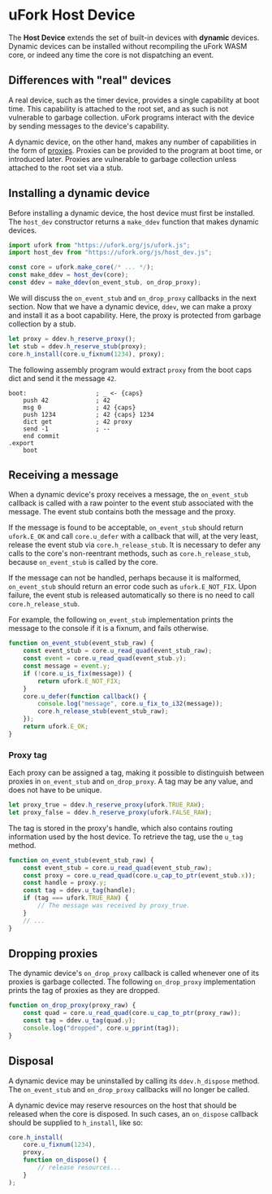 # uFork Host Device

The **Host Device** extends the set of built-in devices with **dynamic**
devices. Dynamic devices can be installed without recompiling the uFork WASM
core, or indeed any time the core is not dispatching an event.

## Differences with "real" devices

A real device, such as the timer device, provides a single capability at boot
time. This capability is attached to the root set, and as such is not vulnerable
to garbage collection. uFork programs interact with the device by sending
messages to the device's capability.

A dynamic device, on the other hand, makes any number of capabilities in the
form of [proxies](ocaps.md). Proxies can be provided to the program at boot
time, or introduced later. Proxies are vulnerable to garbage collection unless
attached to the root set via a stub.

## Installing a dynamic device

Before installing a dynamic device, the host device must first be installed.
The `host_dev` constructor returns a `make_ddev` function that makes dynamic
devices.

```javascript
import ufork from "https://ufork.org/js/ufork.js";
import host_dev from "https://ufork.org/js/host_dev.js";

const core = ufork.make_core(/* ... */);
const make_ddev = host_dev(core);
const ddev = make_ddev(on_event_stub, on_drop_proxy);
```

We will discuss the `on_event_stub` and `on_drop_proxy` callbacks in the next
section. Now that we have a dynamic device, `ddev`, we can make a proxy and
install it as a boot capability. Here, the proxy is protected from garbage
collection by a stub.

```javascript
let proxy = ddev.h_reserve_proxy();
let stub = ddev.h_reserve_stub(proxy);
core.h_install(core.u_fixnum(1234), proxy);
```

The following assembly program would extract `proxy` from the boot caps dict and
send it the message `42`.

```
boot:                   ; _ <- {caps}
    push 42             ; 42
    msg 0               ; 42 {caps}
    push 1234           ; 42 {caps} 1234
    dict get            ; 42 proxy
    send -1             ; --
    end commit
.export
    boot
```

## Receiving a message

When a dynamic device's proxy receives a message, the `on_event_stub` callback
is called with a raw pointer to the event stub associated with the message. The
event stub contains both the message and the proxy.

If the message is found to be acceptable, `on_event_stub` should return
`ufork.E_OK` and call `core.u_defer` with a callback that will, at the very
least, release the event stub via `core.h_release_stub`. It is necessary to
defer any calls to the core's non-reentrant methods, such as
`core.h_release_stub`, because `on_event_stub` is called by the core.

If the message can not be handled, perhaps because it is malformed,
`on_event_stub` should return an error code such as `ufork.E_NOT_FIX`. Upon
failure, the event stub is released automatically so there is no need to call
`core.h_release_stub`.

For example, the following `on_event_stub` implementation prints the message to
the console if it is a fixnum, and fails otherwise.

```javascript
function on_event_stub(event_stub_raw) {
    const event_stub = core.u_read_quad(event_stub_raw);
    const event = core.u_read_quad(event_stub.y);
    const message = event.y;
    if (!core.u_is_fix(message)) {
        return ufork.E_NOT_FIX;
    }
    core.u_defer(function callback() {
        console.log("message", core.u_fix_to_i32(message));
        core.h_release_stub(event_stub_raw);
    });
    return ufork.E_OK;
}
```

### Proxy tag

Each proxy can be assigned a tag, making it possible to distinguish between
proxies in `on_event_stub` and `on_drop_proxy`. A tag may be any value, and
does not have to be unique.

```javascript
let proxy_true = ddev.h_reserve_proxy(ufork.TRUE_RAW);
let proxy_false = ddev.h_reserve_proxy(ufork.FALSE_RAW);
```

The tag is stored in the proxy's handle, which also contains routing information
used by the host device. To retrieve the tag, use the `u_tag` method.

```javascript
function on_event_stub(event_stub_raw) {
    const event_stub = core.u_read_quad(event_stub_raw);
    const proxy = core.u_read_quad(core.u_cap_to_ptr(event_stub.x));
    const handle = proxy.y;
    const tag = ddev.u_tag(handle);
    if (tag === ufork.TRUE_RAW) {
        // The message was received by proxy_true.
    }
    // ...
}
```

## Dropping proxies

The dynamic device's `on_drop_proxy` callback is called whenever one of its
proxies is garbage collected. The following `on_drop_proxy` implementation
prints the tag of proxies as they are dropped.

```javascript
function on_drop_proxy(proxy_raw) {
    const quad = core.u_read_quad(core.u_cap_to_ptr(proxy_raw));
    const tag = ddev.u_tag(quad.y);
    console.log("dropped", core.u_pprint(tag));
}
```

## Disposal

A dynamic device may be uninstalled by calling its `ddev.h_dispose` method.
The `on_event_stub` and `on_drop_proxy` callbacks will no longer be called.

A dynamic device may reserve resources on the host that should be released when
the core is disposed. In such cases, an `on_dispose` callback should be
supplied to `h_install`, like so:

```javascript
core.h_install(
    core.u_fixnum(1234),
    proxy,
    function on_dispose() {
        // release resources...
    }
);
